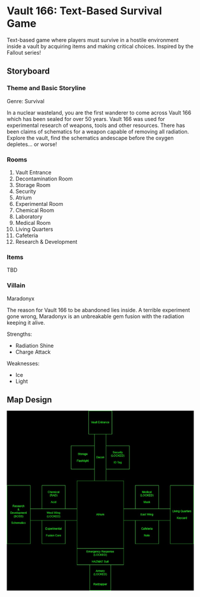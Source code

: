 # Vault 166: Text-Based Survival Game

Text-based game where players must survive in a
hostile environment inside a vault by acquiring items and
making critical choices. Inspired by the Fallout series!

## Storyboard

### Theme and Basic Storyline

Genre: Survival

In a nuclear wasteland, you are the first
wanderer to come across Vault 166 which has been sealed for
over 50 years. Vault 166 was used for experimental research
of weapons, tools and other resources. There has been claims
of schematics for a weapon capable of removing all radiation.
Explore the vault, find the schematics andescape before the
oxygen depletes... or worse!

### Rooms

1. Vault Entrance
2. Decontamination Room
3. Storage Room
4. Security
5. Atrium
6. Experimental Room
7. Chemical Room
8. Laboratory
9. Medical Room
10.   Living Quarters
11.   Cafeteria
12.   Research & Development

### Items

TBD

### Villain

Maradonyx

The reason for Vault 166 to be abandoned lies inside. A terrible
experiment gone wrong, Maradonyx is an unbreakable gem fusion
with the radiation keeping it alive.

Strengths:

-  Radiation Shine
-  Charge Attack

Weaknesses:

-  Ice
-  Light

## Map Design

![Map](vault166_map.jpg)
